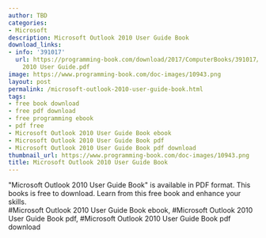 ```yaml
---
author: TBD
categories:
- Microsoft
description: Microsoft Outlook 2010 User Guide Book
download_links:
- info: '391017'
  url: https://programming-book.com/download/2017/ComputerBooks/391017/Microsoft Outlook
    2010 User Guide.pdf
image: https://www.programming-book.com/doc-images/10943.png
layout: post
permalink: /microsoft-outlook-2010-user-guide-book.html
tags:
- free book download
- free pdf download
- free programming ebook
- pdf free
- Microsoft Outlook 2010 User Guide Book ebook
- Microsoft Outlook 2010 User Guide Book pdf
- Microsoft Outlook 2010 User Guide Book pdf download
thumbnail_url: https://www.programming-book.com/doc-images/10943.png
title: Microsoft Outlook 2010 User Guide Book
---
```


 
<div class="item-desc text-justify">
  "Microsoft Outlook 2010 User Guide Book" is available in PDF format. This books is free to download. Learn from this free book and enhance your skills.
  <br>
  #Microsoft Outlook 2010 User Guide Book ebook, #Microsoft Outlook 2010 User Guide Book pdf, #Microsoft Outlook 2010 User Guide Book pdf download
</div>